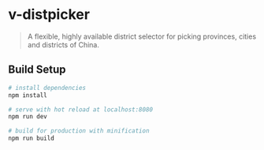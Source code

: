 # v-distpicker

> A flexible, highly available district selector for picking provinces, cities and districts of China.

## Build Setup

``` bash
# install dependencies
npm install

# serve with hot reload at localhost:8080
npm run dev

# build for production with minification
npm run build
